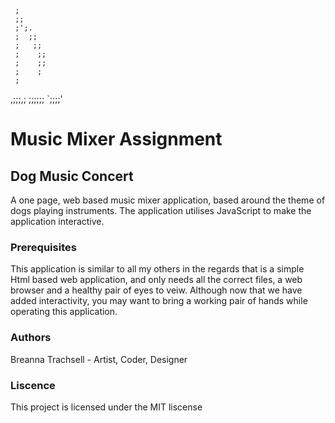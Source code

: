      ; 
     ;;
     ;';.
     ;  ;;
     ;   ;;
     ;    ;;
     ;    ;;
     ;    ;
     ;   
,;;;,; 
;;;;;;
`;;;;'

# Music Mixer Assignment
## Dog Music Concert

A one page, web based music mixer application, based around the theme of dogs playing instruments. The application utilises JavaScript to make the application interactive.

### Prerequisites
This application is similar to all my others in the regards that is a simple Html based web application, and only needs all the correct files, a web browser and a healthy pair of eyes to veiw. Although now that we have added interactivity, you may want to bring a working pair of hands while operating this application.

### Authors
Breanna Trachsell - Artist, Coder, Designer

### Liscence
This project is licensed under the MIT liscense